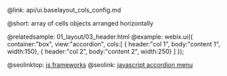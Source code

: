 @link: api/ui.baselayout_cols_config.md

@short:
	array of cells objects arranged horizontally

@relatedsample:
	01_layout/03_header.html
@example:
webix.ui({
    container:"box",
	view:"accordion",
	cols:[
		{ header:"col 1", body:"content 1", width:150},
		{ header:"col 2", body:"content 2", width:250}
	]
});

@seolinktop: [js frameworks](https://webix.com)
@seolink: [javascript accordion menu](https://webix.com/widget/accordion/)